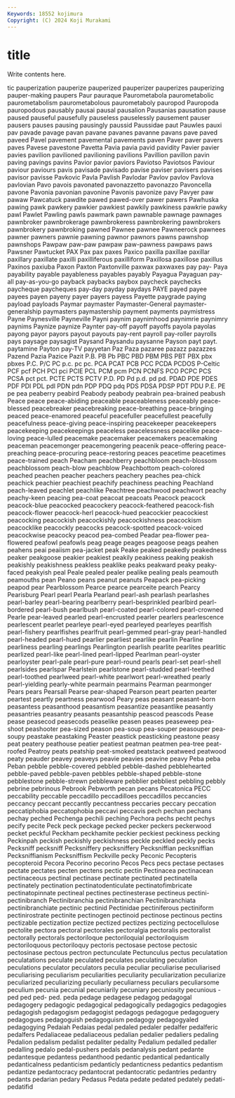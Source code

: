 ```yaml
---
Keywords: 18552 kojimura
Copyright: (C) 2024 Koji Murakami
---
```


# title

Write contents here.



tic pauperization
pauperize pauperized pauperizer pauperizes pauperizing pauper-making paupers Paur pauraque Paurometabola
paurometabolic paurometabolism paurometabolous paurometaboly pauropod Pauropoda pauropodous pausably pausai pausal
pausalion Pausanias pausation pause paused pauseful pausefully pauseless pauselessly pausement
pauser pausers pauses pausing pausingly paussid Paussidae paut Pauwles pauxi
pav pavade pavage pavan pavane pavanes pavanne pavans pave paved
paveed Pavel pavement pavemental pavements paven Paver paver pavers paves
Pavese pavestone Pavetta Pavia pavia pavid pavidity Pavier pavier pavies
pavilion pavilioned pavilioning pavilions Pavillion pavillon pavin paving pavings pavins
Pavior pavior paviors Paviotso Paviotsos Paviour paviour paviours pavis pavisade
pavisado pavise paviser pavisers pavises pavisor pavisse Pavkovic Pavla Pavlish
Pavlodar Pavlov pavlov Pavlova pavlovian Pavo pavois pavonated pavonazzetto pavonazzo
Pavoncella pavone Pavonia pavonian pavonine Pavonis pavonize pavy Pavyer paw
pawaw Pawcatuck pawdite pawed pawed-over pawer pawers Pawhuska pawing pawk
pawkery pawkier pawkiest pawkily pawkiness pawkrie pawky pawl Pawlet Pawling
pawls pawmark pawn pawnable pawnage pawnages pawnbroker pawnbrokerage pawnbrokeress pawnbrokering
pawnbrokers pawnbrokery pawnbroking pawned Pawnee pawnee Pawneerock pawnees pawner pawners
pawnie pawning pawnor pawnors pawns pawnshop pawnshops Pawpaw paw-paw pawpaw
paw-pawness pawpaws paws Pawsner Pawtucket PAX Pax pax paxes Paxico
paxilla paxillae paxillar paxillary paxillate paxilli paxilliferous paxilliform Paxillosa paxillose
paxillus Paxinos paxiuba Paxon Paxton Paxtonville paxwax paxwaxes pay pay-
Paya payability payable payableness payables payably Payagua Payaguan pay-all pay-as-you-go
payback paybacks paybox paycheck paychecks paycheque paycheques pay-day payday paydays
PAYE payed payee payees payen payeny payer payers payess Payette
paygrade paying payload payloads Paymar paymaster Paymaster-General paymaster-generalship paymasters paymastership
payment payments paymistress Payne Paynesville Payneville Payni paynim paynimhood paynimrie
paynimry paynims Paynize paynize Paynter pay-off payoff payoffs payola payolas
payong payor payors payout payouts pay-rent payroll pay-roller payrolls pays
paysage paysagist Paysand Paysandu paysanne Payson payt payt. paytamine Payton
pay-TV payyetan Paz Paza pazaree pazazz pazazzes Pazend Pazia Pazice
Pazit P.B. PB Pb PBC PBD PBM PBS PBT PBX
pbx pbxes P.C. P/C PC p.c. pc pc. PCA PCAT
PCB PCC PCDA PCDOS P-Celtic PCF pcf PCH PCI pci
PCIE PCL PCM pcm PCN PCNFS PCO PCPC PCS PCSA
pct pct. PCTE PCTS PCTV P.D. PD Pd p.d. pd
pd. PDAD PDE PDES PDF PDI PDL pdl PDN pdn
PDP PDQ pdq PDS PDSA PDSP PDT PDU P.E. PE
pe pea peaberry peabird Peabody peabody peabrain pea-brained peabush Peace
peace peace-abiding peaceable peaceableness peaceably peace-blessed peacebreaker peacebreaking peace-breathing peace-bringing
peaced peace-enamored peaceful peacefuller peacefullest peacefully peacefulness peace-giving peace-inspiring peacekeeper
peacekeepers peacekeeping peacekeepings peaceless peacelessness peacelike peace-loving peace-lulled peacemake peacemaker
peacemakers peacemaking peaceman peacemonger peacemongering peacenik peace-offering peace-preaching peace-procuring peace-restoring
peaces peacetime peacetimes peace-trained peach Peacham peachberry peachbloom peach-blossom peachblossom
peach-blow peachblow Peachbottom peach-colored peached peachen peacher peachers peachery peaches
pea-chick peachick peachier peachiest peachify peachiness peaching Peachland peach-leaved peachlet
peachlike Peachtree peachwood peachwort peachy peachy-keen peacing pea-coat peacoat peacoats
Peacock peacock peacock-blue peacocked peacockery peacock-feathered peacock-fish peacock-flower peacock-herl peacock-hued
peacockier peacockiest peacocking peacockish peacockishly peacockishness peacockism peacocklike peacockly peacocks
peacock-spotted peacock-voiced peacockwise peacocky peacod pea-combed Peadar pea-flower pea-flowered peafowl
peafowls peag peage peages peagoose peags peahen peahens peai peaiism
pea-jacket peak Peake peaked peakedly peakedness peaker peakgoose peakier peakiest
peakily peakiness peaking peakish peakishly peakishness peakless peaklike peaks peakward
peaky peaky-faced peakyish peal Peale pealed pealer pealike pealing peals
peamouth peamouths pean Peano peans peanut peanuts Peapack pea-picking peapod
pear Pearblossom Pearce pearce pearceite pearch Pearcy Pearisburg Pearl pearl
Pearla Pearland pearl-ash pearlash pearlashes pearl-barley pearl-bearing pearlberry pearl-besprinkled pearlbird
pearl-bordered pearl-bush pearlbush pearl-coated pearl-colored pearl-crowned Pearle pear-leaved pearled pearl-encrusted
pearler pearlers pearlescence pearlescent pearlet pearleye pearl-eyed pearleyed pearleyes pearlfish
pearl-fishery pearlfishes pearlfruit pearl-gemmed pearl-gray pearl-handled pearl-headed pearl-hued pearlier pearliest
pearlike pearlin Pearline pearliness pearling pearlings Pearlington pearlish pearlite pearlites
pearlitic pearlized pearl-like pearl-lined pearl-lipped Pearlman pearl-oyster pearloyster pearl-pale pearl-pure
pearl-round pearls pearl-set pearl-shell pearlsides pearlspar Pearlstein pearlstone pearl-studded pearl-teethed
pearl-toothed pearlweed pearl-white pearlwort pearl-wreathed pearly pearl-yielding pearly-white pearmain pearmains
Pearman pearmonger Pears pears Pearsall Pearse pear-shaped Pearson peart pearten
pearter peartest peartly peartness pearwood Peary peas peasant peasant-born peasantess
peasanthood peasantism peasantize peasantlike peasantly peasantries peasantry peasants peasantship peascod
peascods Pease pease peasecod peasecods peaselike peasen peases peaseweep pea-shoot
peashooter pea-sized peason pea-soup pea-souper peasouper pea-soupy peastake peastaking Peaster
peastick peasticking peastone peasy peat peatery peathouse peatier peatiest peatman
peatmen pea-tree peat-roofed Peatroy peats peatship peat-smoked peatstack peatweed peatwood
peaty peauder peavey peaveys peavie peavies peavine peavy Peba peba
Peban pebble pebble-covered pebbled pebble-dashed pebblehearted pebble-paved pebble-paven pebbles pebble-shaped
pebble-stone pebblestone pebble-strewn pebbleware pebblier pebbliest pebbling pebbly pebrine pebrinous
Pebrook Pebworth pecan pecans Pecatonica PECC peccability peccable peccadillo peccadilloes
peccadillos peccancies peccancy peccant peccantly peccantness peccaries peccary peccation peccatiphobia
peccatophobia peccavi peccavis pech pechan pechans pechay peched Pechenga pechili
peching Pechora pechs pecht pechys pecify pecite Peck peck peckage
pecked pecker peckers peckerwood pecket peckful Peckham peckhamite peckier peckiest
peckiness pecking Peckinpah peckish peckishly peckishness peckle peckled peckly pecks
Pecksniff pecksniff Pecksniffery pecksniffery Pecksniffian pecksniffian Pecksniffianism Pecksniffism Peckville pecky
Peconic Pecopteris pecopteroid Pecora Pecorino pecorino Pecos Pecs pecs pectase
pectases pectate pectates pecten pectens pectic pectin Pectinacea pectinacean pectinaceous
pectinal pectinase pectinate pectinated pectinatella pectinately pectination pectinatodenticulate pectinatofimbricate pectinatopinnate
pectineal pectines pectinesterase pectineus pectini- pectinibranch Pectinibranchia pectinibranchian Pectinibranchiata pectinibranchiate
pectinic pectinid Pectinidae pectiniferous pectiniform pectinirostrate pectinite pectinogen pectinoid pectinose
pectinous pectins pectizable pectization pectize pectized pectizes pectizing pectocellulose pectolite
pectora pectoral pectorales pectoralgia pectoralis pectoralist pectorally pectorals pectoriloque pectoriloquial
pectoriloquism pectoriloquous pectoriloquy pectoris pectosase pectose pectosic pectosinase pectous pectron
pectunculate Pectunculus pectus peculatation peculatations peculate peculated peculates peculating peculation
peculations peculator peculators peculia peculiar peculiarise peculiarised peculiarising peculiarism peculiarities
peculiarity peculiarization peculiarize peculiarized peculiarizing peculiarly peculiarness peculiars peculiarsome peculium
pecunia pecunial pecuniarily pecuniary pecuniosity pecunious -ped ped ped- ped.
peda pedage pedagese pedagog pedagogal pedagogery pedagogic pedagogical pedagogically pedagogics
pedagogies pedagogish pedagogism pedagogist pedagogs pedagogue pedagoguery pedagogues pedagoguish pedagoguism
pedagogy pedagogyaled pedagogying Pedaiah Pedaias pedal pedaled pedaler pedalfer pedalferic
pedalfers Pedaliaceae pedaliaceous pedalian pedalier pedaliers pedaling Pedalion pedalism pedalist
pedaliter pedality Pedalium pedalled pedaller pedalling pedalo pedal-pushers pedals pedanalysis
pedant pedante pedantesque pedantess pedanthood pedantic pedantical pedantically pedanticalness pedanticism
pedanticly pedanticness pedantics pedantism pedantize pedantocracy pedantocrat pedantocratic pedantries pedantry
pedants pedarian pedary Pedasus Pedata pedate pedated pedately pedati- pedatifid
